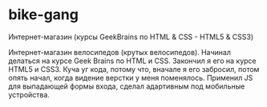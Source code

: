 # bike-gang
Интернет-магазин (курсы GeekBrains по HTML &amp; CSS - HTML5 &amp; CSS3)

Интернет-магазин велосипедов (крутых велосипедов). Начинал делаться на курсе Geek Brains по HTML и CSS. Закончил я его на курсе HTML5 и CSS3. Куча уг кода, потому что, вначале я его забросил, потом опять начал, когда видение верстки у меня поменялось. Применил JS для выпадающей формы входа, сделал адартивным под мобильные устройства.
